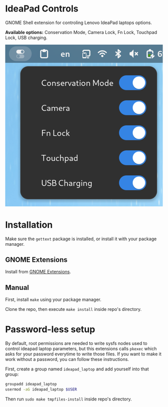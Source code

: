 # IdeaPad Controls

GNOME Shell extension for controling Lenovo IdeaPad laptops options.

**Available options:** Conservation Mode, Camera Lock, Fn Lock, Touchpad Lock, USB charging.

![Screenshot](images/tray-screenshot.png)



# Installation

Make sure the `gettext` package is installed, or install it with your package manager.

## GNOME Extensions
Install from [GNOME Extensions](https://extensions.gnome.org/extension/5260/ideapad-controls/).

## Manual

First, install `make` using your package manager.

Clone the repo, then execute `make install` inside repo's directory.


# Password-less setup

By default, root permissions are needed to write sysfs nodes used to control ideapad laptop parameters, but this extensions calls `pkexec` which asks for your password everytime to write those files. If you want to make it work without a password, you can follow these instructions.

First, create a group named `ideapad_laptop` and add yourself into that group:
```bash
groupadd ideapad_laptop
usermod -aG ideapad_laptop $USER
```

Then run `sudo make tmpfiles-install` inside repo's directory.

